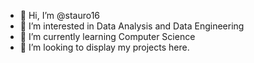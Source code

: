 - 👋 Hi, I’m @stauro16
- 👀 I’m interested in Data Analysis and Data Engineering
- 🌱 I’m currently learning Computer Science
- 💞️ I’m looking to display my projects here. 


<!---
stauro16/stauro16 is a ✨ special ✨ repository because its `README.md` (this file) appears on your GitHub profile.
You can click the Preview link to take a look at your changes.
--->
